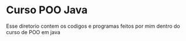 # Curso POO Java
 Esse diretorio contem os codigos e programas feitos por mim dentro do curso de POO em java
